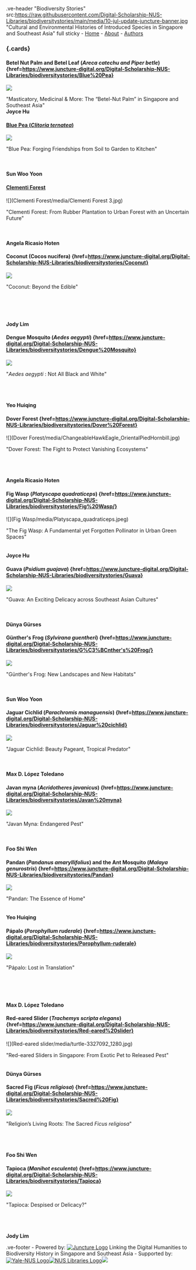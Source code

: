 .ve-header "Biodiversity Stories" src:https://raw.githubusercontent.com/Digital-Scholarship-NUS-Libraries/biodiversitystories/main/media/10-jul-update-juncture-banner.jpg "Cultural and Environmental Histories of Introduced Species in Singapore and Southeast Asia" full sticky
    - [Home](/)
    - [About](/about)
    - [Authors](/authors) 
   
### {.cards}


#### Betel Nut Palm and Betel Leaf (*Areca catechu and Piper betle*) {href=https://www.juncture-digital.org/Digital-Scholarship-NUS-Libraries/biodiversitystories/Blue%20Pea}

![](https://d3d00swyhr67nd.cloudfront.net/w1200h1200/collection/LSW/RBGM/LSW_RBGM_MN_CD6_583-001.jpg)

"Masticatory, Medicinal & More: The “Betel-Nut Palm” in Singapore and Southeast Asia" 
<br>**Joyce Hu**

####
<h4 class="card-title">
    <a href="https://www.juncture-digital.org/Digital-Scholarship-NUS-Libraries/biodiversitystories/Betel-nut%20Palm">
        <b> Blue Pea (<em>Clitoria ternatea</em>)</b>
    </a>
</h4>

![](https://upload.wikimedia.org/wikipedia/commons/thumb/6/60/Flower-clitoria-ternatea.png/816px-Flower-clitoria-ternatea.png?20120525102736)

"Blue Pea: Forging Friendships from Soil to Garden to Kitchen"
<br><br><br><br> **Sun Woo Yoon**

####
<h4 class="card-title">
    <a href="https://www.juncture-digital.org/Digital-Scholarship-NUS-Libraries/biodiversitystories/Clementi%20Forest">
        <b> Clementi Forest</b>
    </a>
</h4>

![](Clementi Forest/media/Clementi Forest 3.jpg)

"Clementi Forest: From Rubber Plantation to Urban Forest with an Uncertain Future"
<br><br><br><br> **Angela Ricasio Hoten**

#### Coconut (Cocos nucifera) {href=https://www.juncture-digital.org/Digital-Scholarship-NUS-Libraries/biodiversitystories/Coconut}

![](https://www.roots.gov.sg/CollectionImages/1168093.jpg)

"Coconut: Beyond the Edible"
<br><br><br><br><br><br> **Jody Lim**

#### Dengue Mosquito (*Aedes aegypti*) {href=https://www.juncture-digital.org/Digital-Scholarship-NUS-Libraries/biodiversitystories/Dengue%20Mosquito}

![](https://blog.biodiversitylibrary.org/wp-content/uploads/sites/4/2021/06/Campbell_4-768x679.jpg)

"*Aedes aegypti* : Not All Black and White"
<br><br><br><br><br>**Yeo Huiqing**

#### Dover Forest {href=https://www.juncture-digital.org/Digital-Scholarship-NUS-Libraries/biodiversitystories/Dover%20Forest}

![](Dover Forest/media/ChangeableHawkEagle_OrientalPiedHornbill.jpg)

"Dover Forest: The Fight to Protect Vanishing Ecosystems"
<br><br><br><br><br>**Angela Ricasio Hoten**

#### Fig Wasp (*Platyscapa quadraticeps*) {href=https://www.juncture-digital.org/Digital-Scholarship-NUS-Libraries/biodiversitystories/Fig%20Wasp/}

![](Fig Wasp/media/Platyscapa_quadraticeps.jpeg)

"The Fig Wasp: A Fundamental yet Forgotten Pollinator in Urban Green Spaces"
<br><br><br>**Joyce Hu**

#### Guava (*Psidium guajava*) {href=https://www.juncture-digital.org/Digital-Scholarship-NUS-Libraries/biodiversitystories/Guava}

![](https://www.roots.gov.sg/CollectionImages/1083699.jpg)

"Guava: An Exciting Delicacy across Southeast Asian Cultures"
<br><br><br><br>**Dünya Gürses**

#### Günther's Frog (*Sylvirana guentheri*) {href=https://www.juncture-digital.org/Digital-Scholarship-NUS-Libraries/biodiversitystories/G%C3%BCnther's%20Frog/}

![](https://upload.wikimedia.org/wikipedia/commons/e/ea/G%C3%BCnther%27s_Frog_%28Hylarana_guentheri%29_%E6%B2%BC%E8%9B%995.jpg)

"Günther's Frog: New Landscapes and New Habitats"
<br><br><br><br> **Sun Woo Yoon**

#### Jaguar Cichlid (*Parachromis managuensis*) {href=https://www.juncture-digital.org/Digital-Scholarship-NUS-Libraries/biodiversitystories/Jaguar%20cichlid}

![](https://upload.wikimedia.org/wikipedia/commons/thumb/c/c4/Parachromis_managuensis_2012_G1.jpg/1600px-Parachromis_managuensis_2012_G1.jpg?20120311175105)

"Jaguar Cichlid: Beauty Pageant, Tropical Predator" 
<br><br><br><br>**Max D. López Toledano**

#### Javan myna (_Acridotheres javanicus_) {href=https://www.juncture-digital.org/Digital-Scholarship-NUS-Libraries/biodiversitystories/Javan%20myna}

![](https://upload.wikimedia.org/wikipedia/commons/7/7f/Acridotheres_javanicus_-_Kent_Ridge_Park.jpg)

"Javan Myna: Endangered Pest"
<br><br><br><br> **Foo Shi Wen**

#### Pandan (*Pandanus amaryllifolius*) and the Ant Mosquito (*Malaya genurostris*) {href=https://www.juncture-digital.org/Digital-Scholarship-NUS-Libraries/biodiversitystories/Pandan}

![](Pandan/media/leaf_axil.jpg)

"Pandan: The Essence of Home"
<br><br><br> **Yeo Huiqing**

#### Pápalo (_Porophyllum ruderale_) {href=https://www.juncture-digital.org/Digital-Scholarship-NUS-Libraries/biodiversitystories/Porophyllum-ruderale}

![](https://mediateca.inah.gob.mx/adore-djatoka//resolver?rft_id=https%3A%2F%2Fmediateca.inah.gob.mx%2Frepositorio%2Fislandora%2Fobject%2Fcodice%253A897%2Fdatastream%2FJP2%2Fview%3Ftoken%3D71fa3c5704caeb703cb4a83afbeb285a2537cf9bf069e25506ec30ab61dc0769&url_ver=Z39.88-2004&svc_id=info%3Alanl-repo%2Fsvc%2FgetRegion&svc_val_fmt=info%3Aofi%2Ffmt%3Akev%3Amtx%3Ajpeg2000&svc.format=image%2Fjpeg&svc.level=8&svc.rotate=0)

"Pápalo: Lost in Translation" 
<br><br><br><br><br><br>**Max D. López Toledano**

#### Red-eared Slider (*Trachemys scripta elegans*) {href=https://www.juncture-digital.org/Digital-Scholarship-NUS-Libraries/biodiversitystories/Red-eared%20slider}

![](Red-eared slider/media/turtle-3327092_1280.jpg)

"Red-eared Sliders in Singapore: From Exotic Pet to Released Pest"
<br><br><br> **Dünya Gürses**

#### Sacred Fig (_Ficus religiosa_) {href=https://www.juncture-digital.org/Digital-Scholarship-NUS-Libraries/biodiversitystories/Sacred%20Fig}

![](https://upload.wikimedia.org/wikipedia/commons/thumb/1/15/MET_DP159094.jpg/1504px-MET_DP159094.jpg?20170324205903)

"Religion’s Living Roots: The Sacred _Ficus religiosa_" 
<br><br><br><br><br>**Foo Shi Wen**

#### Tapioca (*Manihot esculenta*) {href=https://www.juncture-digital.org/Digital-Scholarship-NUS-Libraries/biodiversitystories/Tapioca}

![](https://www.roots.gov.sg/CollectionImages/1080187.jpg)

"Tapioca: Despised or Delicacy?"
<br><br><br><br><br> **Jody Lim**



.ve-footer
    - Powered by: [![Juncture Logo](https://juncture-digital.github.io/juncture/static/images/juncture-logo.png)](https://juncture-digital.org) Linking the Digital Humanities to Biodiversity History in Singapore and Southeast Asia
    - Supported by: [![Yale-NUS Logo](https://upload.wikimedia.org/wikipedia/commons/thumb/1/17/Yale-NUS_College_logo.svg/800px-Yale-NUS_College_logo.svg.png)](https://www.yale-nus.edu.sg/)[![NUS Libraries Logo](https://sbdb.nus.edu.sg/images/NUSCL.png)](https://blog.nus.edu.sg/linus/about-nus-libraries/)![](https://ari.nus.edu.sg/wp-content/themes/nus-astra/assets/images/ari-logo.png)
